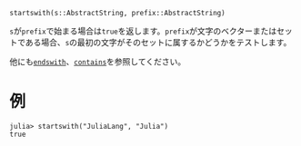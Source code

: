 ```
startswith(s::AbstractString, prefix::AbstractString)
```

`s`が`prefix`で始まる場合は`true`を返します。`prefix`が文字のベクターまたはセットである場合、`s`の最初の文字がそのセットに属するかどうかをテストします。

他にも[`endswith`](@ref)、[`contains`](@ref)を参照してください。

# 例

```jldoctest
julia> startswith("JuliaLang", "Julia")
true
```

